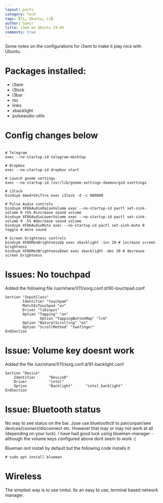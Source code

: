 ```yaml
---
layout: posts
category: Tech
tags: [X1, Ubuntu, i3]
author: Samir
title: i3wm on Ubuntu 19.04
comments: true
---
```


Some notes on the configurations for i3wm to make it play nice with Ubuntu.

<!--more-->

# Packages installed:
 - i3wm
 - i3lock
 - i3bar
 - mc
 - links
 - xbacklight
 - pulseaudio-utils
 

# Config changes below

```

# Telegram
exec --no-startup-id telegram-desktop

# Dropbox
exec --no-startup-id dropbox start

# Launch gnome settings
exec --no-startup-id /usr/lib/gnome-settings-daemon/gsd-xsettings

# i3lock
bindsym $mod+Shift+x exec i3lock -d -c 000000

# Pulse Audio controls
bindsym XF86AudioRaiseVolume exec --no-startup-id pactl set-sink-volume 0 +5% #increase sound volume
bindsym XF86AudioLowerVolume exec --no-startup-id pactl set-sink-volume 0 -5% #decrease sound volume
bindsym XF86AudioMute exec --no-startup-id pactl set-sink-mute 0 toggle # mute sound

# Screen brightness controls
bindsym XF86MonBrightnessUp exec xbacklight -inc 20 # increase screen brightness
bindsym XF86MonBrightnessDown exec xbacklight -dec 20 # decrease screen brightness

```

# Issues: No touchpad

Added the following file /usr/share/X11/xorg.conf.d/90-touchpad.conf

```
Section "InputClass"
        Identifier "touchpad"
        MatchIsTouchpad "on"
        Driver "libinput"
        Option "Tapping" "on"
                Option "TappingButtonMap" "lrm"
        Option "NaturalScrolling" "on"
        Option "ScrollMethod" "twofinger"
EndSection
```

# Issue: Volume key doesnt work

Added the file /usr/share/X11/xorg.conf.d/91-backlight.conf

```
Section "Device"
    Identifier      "Device0"
    Driver          "intel"
    Option          "Backlight"      "intel_backlight"
EndSection
```

# Issue: Bluetooth status

No way to see status on the bar. Juse use bluetoothctl to pair/unpair/see devices/connect/disconnect etc. However that may or may not work at all (depending on your luck). I have had good luck using blueman-manager - although the volume keys configured above dont seem to work :(

Blueman isnt install by default but the following code installs it
```
# sudo apt install blueman
```

# Wireless

The simplest way is to use nmtui. Its an easy to use, terminal based network manager. 

